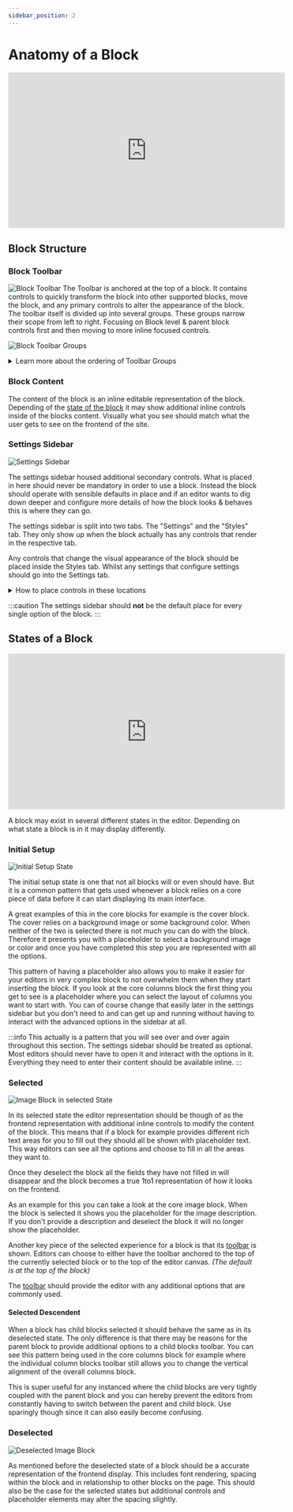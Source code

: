```yaml
---
sidebar_position: 2
---
```


# Anatomy of a Block

<iframe width="560" height="315" src="https://www.youtube.com/embed/HzhB_NNn-TI" title="Block Interface Tour" frameBorder="0" allow="accelerometer; autoplay; clipboard-write; encrypted-media; gyroscope; picture-in-picture; fullscreen" allowFullScreen></iframe>

## Block Structure

### Block Toolbar

![Block Toolbar](../../static/img/block-toolbar.png)
The Toolbar is anchored at the top of a block. It contains controls to quickly transform the block into other supported blocks, move the block, and any primary controls to alter the appearance of the block. The toolbar itself is divided up into several groups. These groups narrow their scope from left to right. Focusing on Block level & parent block controls first and then moving to more inline focused controls.

![Block Toolbar Groups](../../static/img/block-toolbar-groups.png)

<details>
<summary>Learn more about the ordering of Toolbar Groups</summary>
<p>

When building a custom block or extending a block you can insert your items into these groups via the `BlockControls` component which accepts a `group` parameter where you can specify in which group your option should be rendered.

```js {9-11}
import { ToolbarButton } from '@wordpress/components';
import { BlockControls, useBlockProps } from '@wordpress/block-editor';
import { star } from '@wordpress/icons';

export function BlockEdit() {
    const blockProps = useBlockProps();
    return (
        <>
            <BlockControls group="meta">
                <ToolbarButton icon={ star } >
            </BlockControls>
            <div {...blockProps}>
                <h2>Hello World!</h2>
            </div>
        </>
    );
}
```

The available groups ordered left to right are:

1. `parent`
2. `block`
3. `inline`
4. `default`
5. `other`

</p>
</details>

### Block Content

The content of the block is an inline editable representation of the block. Depending of the [state of the block](#states-of-a-block) it may show additional inline controls inside of the blocks content. Visually what you see should match what the user gets to see on the frontend of the site.

### Settings Sidebar

![Settings Sidebar](../../static/img/block-settings-sidebar.png)

The settings sidebar housed additional secondary controls. What is placed in here should never be mandatory in order to use a block. Instead the block should operate with sensible defaults in place and if an editor wants to dig down deeper and configure more details of how the block looks & behaves this is where they can go.

The settings sidebar is split into two tabs. The "Settings" and the "Styles" tab. They only show up when the block actually has any controls that render in the respective tab.

Any controls that change the visual appearance of the block should be placed inside the Styles tab. Whilst any settings that configure settings should go into the Settings tab.

<details>
<summary>How to place controls in these locations</summary>

you can control in which location your UI should get rendered by changing the `group` prop of your `<InspectorControls>` component. The default value places a control in the main settings sidebar. Additionally there is a `styles` group to put controls into the styles tab. Or if you want to be more granular, each of the style sections from core also allow you to add additional settings in there like the `color` group for example which renders your control inside the color panel of the styles tab.

You can find all of the available groups on GitHub here: [https://github.com/WordPress/gutenberg/blob/7c25dc48244c8ff0b2585c075359ef6a5868464e/packages/block-editor/src/components/inspector-controls/groups.js#L25-L39](https://github.com/WordPress/gutenberg/blob/7c25dc48244c8ff0b2585c075359ef6a5868464e/packages/block-editor/src/components/inspector-controls/groups.js#L25-L39)

</details>

:::caution
The settings sidebar should **not** be the default place for every single option of the block.
:::

## States of a Block

<iframe width="560" height="315" src="https://www.youtube.com/embed/euW9PBKaubk" title="Block Interface Tour" frameBorder="0" allow="accelerometer; autoplay; clipboard-write; encrypted-media; gyroscope; picture-in-picture; fullscreen" allowFullScreen></iframe>

A block may exist in several different states in the editor. Depending on what state a block is in it may display differently.

### Initial Setup

![Initial Setup State](../../static/img/block-initial-setup-state.png)

The initial setup state is one that not all blocks will or even should have. But it is a common pattern that gets used whenever a block relies on a core piece of data before it can start displaying its main interface.

A great examples of this in the core blocks for example is the cover block. The cover relies on a background image or some background color. When neither of the two is selected there is not much you can do with the block. Therefore it presents you with a placeholder to select a background image or color and once you have completed this step you are represented with all the options.

This pattern of having a placeholder also allows you to make it easier for your editors in very complex block to not overwhelm them when they start inserting the block. If you look at the core columns block the first thing you get to see is a placeholder where you can select the layout of columns you want to start with. You can of course change that easily later in the settings sidebar but you don't need to and can get up and running without having to interact with the advanced options in the sidebar at all.

:::info
This actually is a pattern that you will see over and over again throughout this section. The settings sidebar should be treated as optional. Most editors should never have to open it and interact with the options in it. Everything they need to enter their content should be available inline.
:::

### Selected

![Image Block in selected State](../../static/img/block-selected-state.jpg)

In its selected state the editor representation should be though of as the frontend representation with additional inline controls to modify the content of the block. This means that if a block for example provides different rich text areas for you to fill out they should all be shown with placeholder text. This way editors can see all the options and choose to fill in all the areas they want to.

Once they deselect the block all the fields they have not filled in will disappear and the block becomes a true 1to1 representation of how it looks on the frontend.

As an example for this you can take a look at the core image block. When the block is selected it shows you the placeholder for the image description. If you don't provide a description and deselect the block it will no longer show the placeholder.

Another key piece of the selected experience for a block is that its [toolbar](#block-toolbar) is shown. Editors can choose to either have the toolbar anchored to the top of the currently selected block or to the top of the editor canvas. _(The default is at the top of the block)_

The [toolbar](#block-toolbar) should provide the editor with any additional options that are commonly used.

#### Selected Descendent

When a block has child blocks selected it should behave the same as in its deselected state. The only difference is that there may be reasons for the parent block to provide additional options to a child blocks toolbar. You can see this pattern being used in the core columns block for example where the individual column blocks toolbar still allows you to change the vertical alignment of the overall columns block.

This is super useful for any instanced where the child blocks are very tightly coupled with the parent block and you can hereby prevent the editors from constantly having to switch between the parent and child block. Use sparingly though since it can also easily become confusing.

### Deselected

![Deselected Image Block](../../static//img/block-deselected-state.jpg)

As mentioned before the deselected state of a block should be a accurate representation of the frontend display. This includes font rendering, spacing within the block and in relationship to other blocks on the page. This should also be the case for the selected states but additional controls and placeholder elements may alter the spacing slightly.

